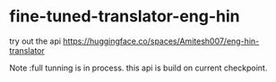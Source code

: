 # fine-tuned-translator-eng-hin
try out the api
https://huggingface.co/spaces/Amitesh007/eng-hin-translator

Note :full tunning is in process. this api is build on current checkpoint.
